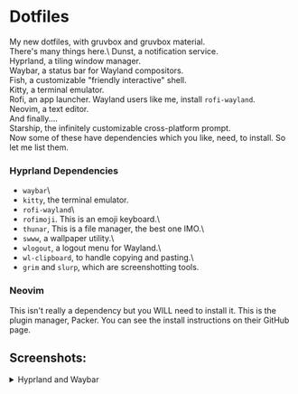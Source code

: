 # Dotfiles
My new dotfiles, with gruvbox and gruvbox material.\
There's many things here.\\
Dunst, a notification service.\
Hyprland, a tiling window manager.\
Waybar, a status bar for Wayland compositors.\
Fish, a customizable "friendly interactive" shell.\
Kitty, a terminal emulator.\
Rofi, an app launcher. Wayland users like me, install `rofi-wayland`.\
Neovim, a text editor.\
And finally....\
Starship, the infinitely customizable cross-platform prompt.\
Now some of these have dependencies which you like, need, to install. So let me list them.
### Hyprland Dependencies
- `waybar`\
- `kitty`, the terminal emulator.
- `rofi-wayland`\
- `rofimoji`. This is an emoji keyboard.\
- `thunar`, This is a file manager, the best one IMO.\
- `swww`, a wallpaper utility.\
- `wlogout`, a logout menu for Wayland.\
- `wl-clipboard`, to handle copying and pasting.\
- `grim` and `slurp`, which are screenshotting tools.
### Neovim
This isn't really a dependency but you WILL need to install it. This is the plugin manager, Packer. You can see the install instructions on their GitHub page.
## Screenshots:
<details>
<summary>Hyprland and Waybar</summary>
<br>
![hyprway](screenshots/hyprland.png)
</details>
